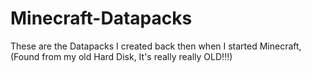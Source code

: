 # Minecraft-Datapacks
These are the Datapacks I created back then when I started Minecraft, (Found from my old Hard Disk, It's really really OLD!!!)
